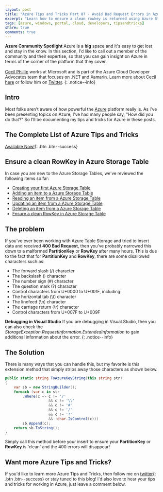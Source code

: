 ```yaml
---
layout: post
title: "Azure Tips and Tricks Part 87 - Avoid Bad Request Errors in Azure Storage Table"
excerpt: "Learn how to ensure a clean rowkey is returned using Azure Storage Table"
tags: [azure, windows, portal, cloud, developers, tipsandtricks]
share: true
comments: true
---
```


**Azure Community Spotlight** Azure is a **big** space and it's easy to get lost and stay in the know. In this section, I'd like to call out a member of the community and their expertise, so that you can gain insight on Azure in terms of the corner of the platform that they cover.<br/><br/>
[Cecil Phillip](https://twitter.com/cecilphillip) works at Microsoft and is part of the Azure Cloud Developer Advocates team that focuses on .NET and Xamarin. Learn more about Cecil [here](https://developer.microsoft.com/en-us/advocates/cecil-phillip) or follow him on [Twitter](https://twitter.com/cecilphillip).
{: .notice--info}

## Intro

Most folks aren't aware of how powerful the [Azure](http://www.azure.com) platform really is. As I've been presenting topics on Azure, I've had many people say, "How did you do that?" So I'll be documenting my tips and tricks for Azure in these posts.

## The Complete List of Azure Tips and Tricks

[Available Now!](https://michaelcrump.net/azure-tips-and-tricks-complete-list/){: .btn .btn--success} 

## Ensure a clean RowKey in Azure Storage Table

In case you are new to the Azure Storage Tables, we've reviewed the following items so far:

* [Creating your first Azure Storage Table](http://www.michaelcrump.net/azure-tips-and-tricks82/)
* [Adding an item to a Azure Storage Table](http://www.michaelcrump.net/azure-tips-and-tricks83/)
* [Reading an item from a Azure Storage Table](http://www.michaelcrump.net/azure-tips-and-tricks84/)
* [Updating an item from a Azure Storage Table](http://www.michaelcrump.net/azure-tips-and-tricks85/)
* [Deleting an item from a Azure Storage Table](http://www.michaelcrump.net/azure-tips-and-tricks86/)
* [Ensure a clean RowKey in Azure Storage Table](http://www.michaelcrump.net/azure-tips-and-tricks86/)

## The problem

If you've ever been working with Azure Table Storage and tried to insert data and received **400 Bad Request**, then you've probably narrowed this down to a malformed **PartitionKey** or **RowKey** after many hours. This is due to the fact that for **PartitionKey** and **RowKey**, there are some disallowed characters such as: 

* The forward slash (/) character
* The backslash (\) character
* The number sign (#) character
* The question mark (?) character
* Control characters from U+0000 to U+001F, including:
* The horizontal tab (\t) character
* The linefeed (\n) character
* The carriage return (\r) character
* Control characters from U+007F to U+009F

**Debugging in Visual Studio** If you are debugging in Visual Studio, then you can also check the *StorageException.RequestInformation.ExtendedInformation* to gain additional information about the error. 
{: .notice--info}

## The Solution

There is many ways that you can handle this, but my favorite is this extension method that simply strips away those characters as shown below.  

```csharp
public static string ToAzureKeyString(this string str)
{
    var sb = new StringBuilder();
    foreach (var c in str
        .Where(c => c != '/'
                    && c != '\\'
                    && c != '#'
                    && c != '/'
                    && c != '?'
                    && !char.IsControl(c)))
        sb.Append(c);
    return sb.ToString();
}
```

Simply call this method before your insert to ensure your **PartitionKey** or **RowKey** is 'clean' and the 400 errors will disappear!

## Want more Azure Tips and Tricks?

If you'd like to learn more Azure Tips and Tricks, then follow me on [twitter](http://twitter.com/mbcrump){: .btn .btn--success} or stay tuned to this blog! I'd also love to hear your tips and tricks for working in Azure, just leave a comment below. 